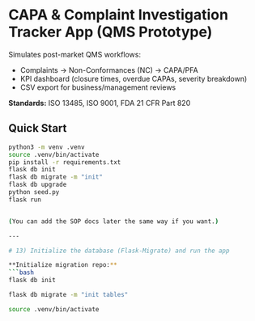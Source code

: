# CAPA & Complaint Investigation Tracker App (QMS Prototype)

Simulates post-market QMS workflows:
- Complaints → Non-Conformances (NC) → CAPA/PFA
- KPI dashboard (closure times, overdue CAPAs, severity breakdown)
- CSV export for business/management reviews

**Standards:** ISO 13485, ISO 9001, FDA 21 CFR Part 820

## Quick Start
```bash
python3 -m venv .venv
source .venv/bin/activate
pip install -r requirements.txt
flask db init
flask db migrate -m "init"
flask db upgrade
python seed.py
flask run


(You can add the SOP docs later the same way if you want.)

---

# 13) Initialize the database (Flask-Migrate) and run the app

**Initialize migration repo:**
```bash
flask db init

flask db migrate -m "init tables"

source .venv/bin/activate


